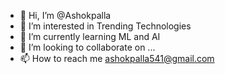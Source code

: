 - 👋 Hi, I’m @Ashokpalla
- 👀 I’m interested in Trending Technologies
- 🌱 I’m currently learning ML and AI
- 💞️ I’m looking to collaborate on ...
- 📫 How to reach me ashokpalla541@gmail.com

<!---
Ashokpalla/Ashokpalla is a ✨ special ✨ repository because its `README.md` (this file) appears on your GitHub profile.
You can click the Preview link to take a look at your changes.
--->
